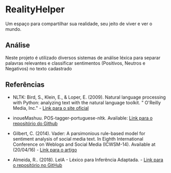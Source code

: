 # RealityHelper
Um espaço para compartilhar sua realidade, seu jeito de viver e ver o mundo.

## Análise
Neste projeto é utilizado diversos sistemas de análise léxica para separar palavras relevantes e classificar sentimentos (Positivos, Neutros e Negativos) no texto cadastrado

## Referências
- NLTK: Bird, S., Klein, E., & Loper, E. (2009). Natural language processing with Python: analyzing text with the natural language toolkit. " O&#x27;Reilly Media, Inc." - [Link para o site oficial](https://www.nltk.org/)

- inoueMashuu. POS-tagger-portuguese-nltk. Available: [Link para o repositório do Github](https://github.com/inoueMashuu/POS-tagger-portuguese-nltk)

- Gilbert, C. (2014). Vader: A parsimonious rule-based model for sentiment analysis of social media text. In Eighth International Conference on Weblogs and Social Media (ICWSM-14). Available at (20/04/16) - [Link para o artigo](http://comp.social.gatech.edu/papers/icwsm14.vader.hutto.pdf)

- Almeida, R.. (2018). LeIA - Léxico para Inferência Adaptada. - [Link para o repositório no GitHub](https://github.com/rafjaa/LeIA)
